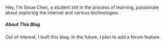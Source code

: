 Hey, I'm Sixue Chen, a student still in the process of learning, passionate about exploring the internet and various technologies.

#####  About This Blog
Out of interest, I built this blog. In the future, I plan to add a forum feature.
